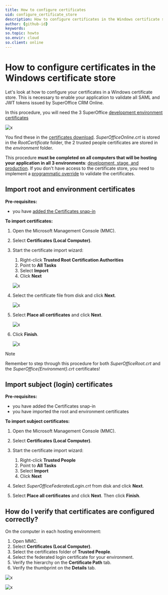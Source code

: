 ```yaml
---
title: How to configure certificates
uid: configure_certificate_store
description: How to configure certificates in the Windows certificate store
author: {github-id}
keywords:
so.topic: howto
so.envir: cloud
so.client: online
---
```


# How to configure certificates in the Windows certificate store

Let's look at how to configure your certificates in a Windows certificate store. This is necessary to enable your application to validate all SAML and JWT tokens issued by SuperOffice CRM Online.

In this procedure, you will need the 3 SuperOffice [development environment certificates][1]

![x][img1]

You find these in the [certificates download][2]. *SuperOfficeOnline.crt* is stored in the *RootCertificate* folder, the 2 trusted people certificates are stored in the *environment* folder.

This procedure **must be completed on all computers that will be hosting your application in all 3 environments**: [development, stage, and production][3]. If you don't have access to the certificate store, you need to implement a [programmatic override][4] to validate the certificates.

## Import root and environment certificates

**Pre-requisites:**

* you have [added the Certificates snap-in][5]

**To import certificates:**

1. Open the Microsoft Management Console (MMC).

2. Select **Certificates (Local Computer)**.

3. Start the certificate import wizard:

    1. Right-click **Trusted Root Certification Authorities**
    2. Point to **All Tasks**
    3. Select **Import**
    4. Click **Next**

    ![x][img2]

4. Select the certificate file from disk and click **Next**.

    ![x][img3]

5. Select **Place all certificates** and click **Next**.

    ![x][img4]

6. Click **Finish**.

    ![x][img5]

> [!NOTE]
> Remember to step through this procedure for both *SuperOfficeRoot.crt* and the *SuperOffice{Environment}.crt* certificates!

## Import subject (login) certificates

**Pre-requisites:**

* you have added the Certificates snap-in
* you have imported the root and environment certificates

**To import subject certificates:**

1. Open the Microsoft Management Console (MMC).

2. Select **Certificates (Local Computer)**.

3. Start the certificate import wizard:

     1. Right-click **Trusted People**
     2. Point to **All Tasks**
     3. Select **Import**
     4. Click **Next**

4. Select *SuperOfficeFederatedLogin.crt* from disk and click **Next**.

5. Select **Place all certificates** and click **Next**. Then click **Finish**.

## How do I verify that certificates are configured correctly?

On the computer in each hosting environment:

1. Open MMC.
2. Select **Certificates (Local Computer)**.
3. Select the certificates folder of **Trusted People**.
4. Select the federated login certificate for your environment.
5. Verify the hierarchy on the **Certificate Path** tab.
6. Verify the thumbprint on the **Details** tab.

![x][img6]

![x][img7]

<!-- Referenced links -->
[1]: index.md
[2]: ../../../assets/downloads.md
[3]: ../../../../../superoffice-docs/docs/apps/getting-started/app-envir.md
[4]: override-resolver.md
[5]: add-certificate-snap-in.md

<!-- Referenced images -->
[img1]: media/certificates.png
[img2]: media/welcomewizard.png
[img3]: media/certificateimport.png
[img4]: media/certificateimport2.png
[img5]: media/completeimportwizrd.png
[img6]: media/certificatechain.png
[img7]: media/certthumbprint.png
